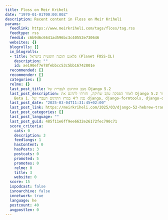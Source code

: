 ```yaml
---
title: Floss on Meir Kriheli
date: "1970-01-01T00:00:00Z"
description: Recent content in Floss on Meir Kriheli
params:
  feedlink: https://www.meirkriheli.com/tags/floss/tag.rss
  feedtype: rss
  feedid: c6b9d6c6641ad596bc3c40552e730646
  websites: {}
  blogrolls: []
  in_blogrolls:
  - title: פלאנט תוכנה חופשית בישראל (Planet FOSS-IL)
    description: ""
    id: ae190ef7e78febbcc53c5bb16742801e
  recommended: []
  recommender: []
  categories: []
  relme: {}
  last_post_title: מצב התרגום לעברית של Django 5.2
  last_post_description: לאחר הפסקה עקב שחיקה, חזרתי לתרגם את Django עם שחרור 5.2‎
    Beta 1. נכון ל־4 במרץ התרגום העברי של django, django-formtools, django-contrib
  last_post_date: "2025-03-04T11:31:45+02:00"
  last_post_link: https://meirkriheli.com/2025/03/django-52-hebrew-translation-status/
  last_post_categories: []
  last_post_language: ""
  last_post_guid: 485f11e6ff9ee6632e26172fec790c71
  score_criteria:
    cats: 0
    description: 3
    feedlangs: 1
    hasContent: 0
    hasPosts: 3
    postcats: 0
    promoted: 5
    promotes: 0
    relme: 0
    title: 3
    website: 0
  score: 15
  ispodcast: false
  isnoarchive: false
  innetwork: true
  language: he
  postcount: 40
  avgpostlen: 0
---
```

